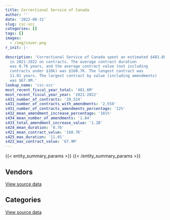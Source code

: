 ```yaml
---
title: Correctional Service of Canada
author: ''
date: '2022-08-31'
slug: csc-scc
categories: []
tags: []
images:
  - /img/cover.png
r_init: |-
  
description: 'Correctional Service of Canada spent an estimated $481.6M
  in 2021-2022 on contracts. The average contract duration
  was 0.76 years, and the average contract value (not including
  contracts under $10k) was $160.7K. The longest contract was
  11.01 years. The largest contract by value (including amendments)
  was $67.9M.'
lookup_name: 'csc-scc'
most_recent_fiscal_year_total: '481.6M'
most_recent_fiscal_year_year: '2021-2022'
s431_number_of_contracts: '20,524'
s431_number_of_contracts_with_amendments: '2,550'
s431_number_of_contracts_amendments_percentage: '12%'
s432_mean_amendment_increase_percentage: '181%'
s434_mean_number_of_amendments: '1.84'
s433_total_amendment_increase_value: '1.2B'
s424_mean_duration: '0.76'
s421_mean_contract_value: '160.7K'
s425_max_duration: '11.01'
s422_max_contract_value: '67.9M'
---
```


<script src="/rmarkdown-libs/htmlwidgets/htmlwidgets.js"></script>
<link href="/rmarkdown-libs/datatables-css/datatables-crosstalk.css" rel="stylesheet" />
<script src="/rmarkdown-libs/datatables-binding/datatables.js"></script>
<script src="/rmarkdown-libs/jquery/jquery-3.6.0.min.js"></script>
<link href="/rmarkdown-libs/dt-core-bootstrap/css/dataTables.bootstrap.min.css" rel="stylesheet" />
<link href="/rmarkdown-libs/dt-core-bootstrap/css/dataTables.bootstrap.extra.css" rel="stylesheet" />
<script src="/rmarkdown-libs/dt-core-bootstrap/js/jquery.dataTables.min.js"></script>
<script src="/rmarkdown-libs/dt-core-bootstrap/js/dataTables.bootstrap.min.js"></script>
<link href="/rmarkdown-libs/crosstalk/css/crosstalk.min.css" rel="stylesheet" />
<script src="/rmarkdown-libs/crosstalk/js/crosstalk.min.js"></script>
<script src="/rmarkdown-libs/htmlwidgets/htmlwidgets.js"></script>
<link href="/rmarkdown-libs/datatables-css/datatables-crosstalk.css" rel="stylesheet" />
<script src="/rmarkdown-libs/datatables-binding/datatables.js"></script>
<script src="/rmarkdown-libs/jquery/jquery-3.6.0.min.js"></script>
<link href="/rmarkdown-libs/dt-core-bootstrap/css/dataTables.bootstrap.min.css" rel="stylesheet" />
<link href="/rmarkdown-libs/dt-core-bootstrap/css/dataTables.bootstrap.extra.css" rel="stylesheet" />
<script src="/rmarkdown-libs/dt-core-bootstrap/js/jquery.dataTables.min.js"></script>
<script src="/rmarkdown-libs/dt-core-bootstrap/js/dataTables.bootstrap.min.js"></script>
<link href="/rmarkdown-libs/crosstalk/css/crosstalk.min.css" rel="stylesheet" />
<script src="/rmarkdown-libs/crosstalk/js/crosstalk.min.js"></script>

{{< entity_summary_params >}}
{{< /entity_summary_params >}}

## Vendors

<div id="htmlwidget-1" style="width:100%;height:auto;" class="datatables html-widget"></div>
<script type="application/json" data-for="htmlwidget-1">{"x":{"style":"bootstrap","filter":"none","vertical":false,"data":[["<a href=\"/vendors/3m_canada_company/\">3M Canada Company<\/a>","<a href=\"/vendors/73719_newfoundland_labrador/\">73719 Newfoundland Labrador<\/a>","<a href=\"/vendors/abco_maintenance_systems/\">Abco Maintenance Systems<\/a>","<a href=\"/vendors/acklands_grainger/\">Acklands Grainger<\/a>","<a href=\"/vendors/adapt_pharma_canada/\">Adapt Pharma Canada<\/a>","<a href=\"/vendors/adga_group/\">ADGA Group<\/a>","<a href=\"/vendors/adrm_technology_consulting/\">ADRM Technology Consulting<\/a>","<a href=\"/vendors/advanced_chippewa_technologies/\">Advanced Chippewa Technologies<\/a>","<a href=\"/vendors/advanced_paramedic/\">Advanced Paramedic<\/a>","<a href=\"/vendors/aim_health_group/\">AIM Health Group<\/a>","<a href=\"/vendors/air_inuit/\">Air Inuit<\/a>","<a href=\"/vendors/air_liquide_canada/\">Air Liquide Canada<\/a>","<a href=\"/vendors/alberta_seventh_step_society/\">Alberta Seventh Step Society<\/a>","<a href=\"/vendors/alliance_energy/\">Alliance Energy<\/a>","<a href=\"/vendors/altis_human_resources/\">Altis Human Resources<\/a>","<a href=\"/vendors/anixter/\">Anixter<\/a>","<a href=\"/vendors/applied_electonics/\">Applied Electonics<\/a>","<a href=\"/vendors/apron_fuel_services/\">Apron Fuel Services<\/a>","<a href=\"/vendors/ari_financial_services/\">ARI Financial Services<\/a>","<a href=\"/vendors/artemp_personnel_services/\">Artemp Personnel Services<\/a>","<a href=\"/vendors/asokan_business_interiors/\">Asokan Business Interiors<\/a>","<a href=\"/vendors/atco/\">ATCO<\/a>","<a href=\"/vendors/atlantic_roofers/\">Atlantic Roofers<\/a>","<a href=\"/vendors/av_tech/\">AV Tech<\/a>","<a href=\"/vendors/bargreen_ellingson/\">Bargreen Ellingson<\/a>","<a href=\"/vendors/bayshore_healthcare/\">Bayshore Healthcare<\/a>","<a href=\"/vendors/bdo_canada/\">BDO Canada<\/a>","<a href=\"/vendors/bell_canada/\">Bell Canada<\/a>","<a href=\"/vendors/bgla/\">BGLA<\/a>","<a href=\"/vendors/black_mcdonald/\">Black McDonald<\/a>","<a href=\"/vendors/bluewave_energy/\">Bluewave Energy<\/a>","<a href=\"/vendors/bouthillette_parizeau/\">Bouthillette Parizeau<\/a>","<a href=\"/vendors/brandt_tractor/\">Brandt Tractor<\/a>","<a href=\"/vendors/breton_michel_md/\">Breton Michel MD<\/a>","<a href=\"/vendors/bridges_of_canada/\">Bridges of Canada<\/a>","<a href=\"/vendors/brookfield_global_integrated_solutions/\">Brookfield Global Integrated Solutions<\/a>","<a href=\"/vendors/bureau_nathalie/\">Bureau Nathalie<\/a>","<a href=\"/vendors/bureau_veritas/\">Bureau Veritas<\/a>","<a href=\"/vendors/buttcon/\">Buttcon<\/a>","<a href=\"/vendors/cache_computer_consulting/\">Cache Computer Consulting<\/a>","<a href=\"/vendors/calian/\">Calian<\/a>","<a href=\"/vendors/canada_post/\">Canada Post<\/a>","<a href=\"/vendors/canadian_corps_of_commissionaires/\">Canadian Corps of Commissionaires<\/a>","<a href=\"/vendors/canadian_standards_association/\">Canadian Standards Association<\/a>","<a href=\"/vendors/canon/\">Canon<\/a>","<a href=\"/vendors/cansel_survey_equipment/\">Cansel Survey Equipment<\/a>","<a href=\"/vendors/carmichael_engineering/\">Carmichael Engineering<\/a>","<a href=\"/vendors/catholic_social_services/\">Catholic Social Services<\/a>","<a href=\"/vendors/cbci_telecom/\">CBCI Telecom<\/a>","<a href=\"/vendors/cdw_canada/\">CDW Canada<\/a>","<a href=\"/vendors/charron_human_resources/\">Charron Human Resources<\/a>","<a href=\"/vendors/chef_brandz/\">Chef Brandz<\/a>","<a href=\"/vendors/chevron/\">Chevron<\/a>","<a href=\"/vendors/chubb_edwards/\">Chubb Edwards<\/a>","<a href=\"/vendors/cima/\">CIMA<\/a>","<a href=\"/vendors/circle_of_eagles_lodge_society/\">Circle of Eagles Lodge Society<\/a>","<a href=\"/vendors/cision_canada/\">Cision Canada<\/a>","<a href=\"/vendors/cistel_technology/\">Cistel Technology<\/a>","<a href=\"/vendors/cofomo/\">Cofomo<\/a>","<a href=\"/vendors/colliers_project_leaders/\">Colliers Project Leaders<\/a>","<a href=\"/vendors/colt_canada/\">Colt Canada<\/a>","<a href=\"/vendors/columbia_fuels/\">Columbia Fuels<\/a>","<a href=\"/vendors/compugen/\">Compugen<\/a>","<a href=\"/vendors/concept_controls/\">Concept Controls<\/a>","<a href=\"/vendors/connective_support_society/\">Connective Support Society<\/a>","<a href=\"/vendors/construction_jessiko/\">Construction Jessiko<\/a>","<a href=\"/vendors/contract_community/\">Contract Community<\/a>","<a href=\"/vendors/convergint_technologies/\">Convergint Technologies<\/a>","<a href=\"/vendors/crc_cure_labelle/\">CRC Cure Labelle<\/a>","<a href=\"/vendors/csdc_systems/\">CSDC Systems<\/a>","<a href=\"/vendors/ctoms/\">CTOMS<\/a>","<a href=\"/vendors/cullen_diesel_power/\">Cullen Diesel Power<\/a>","<a href=\"/vendors/cummins_canada/\">Cummins Canada<\/a>","<a href=\"/vendors/d_doyle_installations/\">D Doyle Installations<\/a>","<a href=\"/vendors/d2l/\">D2L<\/a>","<a href=\"/vendors/dalian_enterprises/\">Dalian Enterprises<\/a>","<a href=\"/vendors/data_communications_management/\">Data Communications Management<\/a>","<a href=\"/vendors/delco_automation/\">Delco Automation<\/a>","<a href=\"/vendors/deloitte/\">Deloitte<\/a>","<a href=\"/vendors/dismas_society/\">Dismas Society<\/a>","<a href=\"/vendors/donna_cona/\">Donna Cona<\/a>","<a href=\"/vendors/dr_mandeep_saini/\">Dr Mandeep Saini<\/a>","<a href=\"/vendors/dr_s_iskander/\">Dr S Iskander<\/a>","<a href=\"/vendors/dynabook_canada/\">Dynabook Canada<\/a>","<a href=\"/vendors/dynacare/\">Dynacare<\/a>","<a href=\"/vendors/dynamic_personnel_consultants/\">Dynamic Personnel Consultants<\/a>","<a href=\"/vendors/eclipsys_solutions/\">Eclipsys Solutions<\/a>","<a href=\"/vendors/ecole_de_langues_abce/\">Ecole De Langues Abce<\/a>","<a href=\"/vendors/ecole_de_langues_la_cite/\">Ecole De Langues La Cite<\/a>","<a href=\"/vendors/elizabeth_fry_society/\">Elizabeth Fry Society<\/a>","<a href=\"/vendors/emergent_biosolutions/\">Emergent Biosolutions<\/a>","<a href=\"/vendors/englobe/\">Englobe<\/a>","<a href=\"/vendors/ernst_young/\">Ernst Young<\/a>","<a href=\"/vendors/esri/\">ESRI<\/a>","<a href=\"/vendors/excel_human_resources/\">Excel Human Resources<\/a>","<a href=\"/vendors/exp_services/\">EXP Services<\/a>","<a href=\"/vendors/fast_forward_french/\">Fast Forward French<\/a>","<a href=\"/vendors/fast_track_staffing/\">Fast Track Staffing<\/a>","<a href=\"/vendors/fca_canada/\">FCA Canada<\/a>","<a href=\"/vendors/federal_express_canada/\">Federal Express Canada<\/a>","<a href=\"/vendors/felix_technology/\">Felix Technology<\/a>","<a href=\"/vendors/finning_international/\">Finning International<\/a>","<a href=\"/vendors/flex_knit/\">Flex Knit<\/a>","<a href=\"/vendors/flynn_canada/\">Flynn Canada<\/a>","<a href=\"/vendors/fmc_professionals/\">FMC Professionals<\/a>","<a href=\"/vendors/fondation_carrefour_nouveau_monde/\">Fondation Carrefour Nouveau Monde<\/a>","<a href=\"/vendors/ford_motor_company/\">Ford Motor Company<\/a>","<a href=\"/vendors/forrester_research/\">Forrester Research<\/a>","<a href=\"/vendors/frecon_construction/\">Frecon Construction<\/a>","<a href=\"/vendors/freebalance/\">FreeBalance<\/a>","<a href=\"/vendors/g4s_security_services/\">G4S Security Services<\/a>","<a href=\"/vendors/gap_wireless/\">Gap Wireless<\/a>","<a href=\"/vendors/garda_security_group/\">Garda Security Group<\/a>","<a href=\"/vendors/gartner/\">Gartner<\/a>","<a href=\"/vendors/general_dynamics/\">General Dynamics<\/a>","<a href=\"/vendors/general_electric_canada/\">General Electric Canada<\/a>","<a href=\"/vendors/general_motors/\">General Motors<\/a>","<a href=\"/vendors/genesis_integration/\">Genesis Integration<\/a>","<a href=\"/vendors/george_courey/\">George Courey<\/a>","<a href=\"/vendors/gfl_environmental/\">GFL Environmental<\/a>","<a href=\"/vendors/glaxosmithkline/\">GlaxoSmithKline<\/a>","<a href=\"/vendors/glencairn_educational_services/\">Glencairn Educational Services<\/a>","<a href=\"/vendors/global_knowledge/\">Global Knowledge<\/a>","<a href=\"/vendors/global_upholstery/\">Global Upholstery<\/a>","<a href=\"/vendors/graham_construction/\">Graham Construction<\/a>","<a href=\"/vendors/graybridge_international_consulting/\">Graybridge International Consulting<\/a>","<a href=\"/vendors/greg_van_wyk_professional/\">Greg Van Wyk Professional<\/a>","<a href=\"/vendors/harnois_energies/\">Harnois Energies<\/a>","<a href=\"/vendors/hitrac/\">Hitrac<\/a>","<a href=\"/vendors/holland_college/\">Holland College<\/a>","<a href=\"/vendors/honeywell/\">Honeywell<\/a>","<a href=\"/vendors/houle_electric/\">Houle Electric<\/a>","<a href=\"/vendors/house_of_hope/\">House of Hope<\/a>","<a href=\"/vendors/hypertec/\">Hypertec<\/a>","<a href=\"/vendors/ibiska_telecom/\">Ibiska Telecom<\/a>","<a href=\"/vendors/ibm_canada/\">IBM Canada<\/a>","<a href=\"/vendors/ifathom/\">iFathom<\/a>","<a href=\"/vendors/imperial_oil/\">Imperial Oil<\/a>","<a href=\"/vendors/indivior_uk/\">Indivior UK<\/a>","<a href=\"/vendors/info_tech_research_group/\">Info Tech Research Group<\/a>","<a href=\"/vendors/instrux_media/\">Instrux Media<\/a>","<a href=\"/vendors/integrated_distribution_systems/\">Integrated Distribution Systems<\/a>","<a href=\"/vendors/inter_outaouais/\">Inter Outaouais<\/a>","<a href=\"/vendors/ipss/\">IPSS<\/a>","<a href=\"/vendors/iron_mountain/\">Iron Mountain<\/a>","<a href=\"/vendors/irving_oil/\">Irving Oil<\/a>","<a href=\"/vendors/it_net_consultants/\">IT NET Consultants<\/a>","<a href=\"/vendors/j_l_richards_associates/\">J L Richards Associates<\/a>","<a href=\"/vendors/jemtec/\">Jemtec<\/a>","<a href=\"/vendors/jht_defense/\">JHT Defense<\/a>","<a href=\"/vendors/john_howard_society/\">John Howard Society<\/a>","<a href=\"/vendors/joseph_elie/\">Joseph Elie<\/a>","<a href=\"/vendors/kenn_borek_air/\">Kenn Borek Air<\/a>","<a href=\"/vendors/kia_canada/\">Kia Canada<\/a>","<a href=\"/vendors/kinghaven_peardonville_house_society/\">Kinghaven Peardonville House Society<\/a>","<a href=\"/vendors/kone/\">KONE<\/a>","<a href=\"/vendors/konica_minolta_business_solutions/\">Konica Minolta Business Solutions<\/a>","<a href=\"/vendors/kubota_canada/\">Kubota Canada<\/a>","<a href=\"/vendors/language_research_development_group/\">Language Research Development Group<\/a>","<a href=\"/vendors/lansdowne_technologies/\">Lansdowne Technologies<\/a>","<a href=\"/vendors/larch_half_way_house_of_sudbury/\">Larch Half Way House of Sudbury<\/a>","<a href=\"/vendors/lemay/\">Lemay<\/a>","<a href=\"/vendors/les_traiteurs_bytown_catering/\">Les Traiteurs Bytown Catering<\/a>","<a href=\"/vendors/lesage_david_dr/\">Lesage David Dr<\/a>","<a href=\"/vendors/levitt_safety/\">Levitt Safety<\/a>","<a href=\"/vendors/lifelabs/\">LifeLabs<\/a>","<a href=\"/vendors/lionbridge/\">Lionbridge<\/a>","<a href=\"/vendors/logistik_unicorp/\">Logistik Unicorp<\/a>","<a href=\"/vendors/m_d_charlton/\">M D Charlton<\/a>","<a href=\"/vendors/macewen_petroleum/\">MacEwen Petroleum<\/a>","<a href=\"/vendors/magal_s3_canada/\">Magal S3 Canada<\/a>","<a href=\"/vendors/maison_charlemagne/\">Maison Charlemagne<\/a>","<a href=\"/vendors/maison_cross_roads_de_la_societe/\">Maison Cross Roads de la Societe<\/a>","<a href=\"/vendors/maison_decision_house/\">Maison Decision House<\/a>","<a href=\"/vendors/maison_jeun_aide/\">Maison Jeun Aide<\/a>","<a href=\"/vendors/maison_joins_toi/\">Maison Joins Toi<\/a>","<a href=\"/vendors/maison_painchaud/\">Maison Painchaud<\/a>","<a href=\"/vendors/makwa_resourcing/\">Makwa Resourcing<\/a>","<a href=\"/vendors/maplesoft_consulting/\">Maplesoft Consulting<\/a>","<a href=\"/vendors/maritime_fence/\">Maritime Fence<\/a>","<a href=\"/vendors/maritime_fuels/\">Maritime Fuels<\/a>","<a href=\"/vendors/mckesson_canada/\">McKesson Canada<\/a>","<a href=\"/vendors/mcknight_enterprises/\">Mcknight Enterprises<\/a>","<a href=\"/vendors/meewasinota_crf/\">Meewasinota CRF<\/a>","<a href=\"/vendors/mega_tech/\">Mega Tech<\/a>","<a href=\"/vendors/merck_frosst/\">Merck Frosst<\/a>","<a href=\"/vendors/mgis/\">MGIS<\/a>","<a href=\"/vendors/microsoft_canada/\">Microsoft Canada<\/a>","<a href=\"/vendors/millbrook_tactical/\">Millbrook Tactical<\/a>","<a href=\"/vendors/mindwire_systems/\">Mindwire Systems<\/a>","<a href=\"/vendors/mishkumi_technologies/\">Mishkumi Technologies<\/a>","<a href=\"/vendors/mitsubishi_motor_sales/\">Mitsubishi Motor Sales<\/a>","<a href=\"/vendors/mnp/\">MNP<\/a>","<a href=\"/vendors/modern_construction/\">Modern Construction<\/a>","<a href=\"/vendors/modis_canada/\">Modis Canada<\/a>","<a href=\"/vendors/motorola_solutions_canada/\">Motorola Solutions Canada<\/a>","<a href=\"/vendors/murrays_windermere_gardens/\">Murray’s Windermere Gardens<\/a>","<a href=\"/vendors/n12_consulting/\">N12 Consulting<\/a>","<a href=\"/vendors/nations_translation_group/\">Nations Translation Group<\/a>","<a href=\"/vendors/native_clan_organization/\">Native Clan Organization<\/a>","<a href=\"/vendors/nattiq/\">NATTIQ<\/a>","<a href=\"/vendors/nav_canada/\">NAV Canada<\/a>","<a href=\"/vendors/neuroscope/\">Neuroscope<\/a>","<a href=\"/vendors/nimble_information_strategies/\">Nimble Information Strategies<\/a>","<a href=\"/vendors/nisha_techonologies/\">Nisha Techonologies<\/a>","<a href=\"/vendors/nissan_canada/\">Nissan Canada<\/a>","<a href=\"/vendors/nordmec_construction/\">NORDMEC Construction<\/a>","<a href=\"/vendors/northern_micro/\">Northern Micro<\/a>","<a href=\"/vendors/northfield_metal_products/\">Northfield Metal Products<\/a>","<a href=\"/vendors/nua_office/\">NUA Office<\/a>","<a href=\"/vendors/oei_krueger/\">OEI Krueger<\/a>","<a href=\"/vendors/okanagan_halfway_house_society_crf/\">Okanagan Halfway House Society CRF<\/a>","<a href=\"/vendors/olin/\">Olin<\/a>","<a href=\"/vendors/onx_enterprise_solutions/\">OnX Enterprise Solutions<\/a>","<a href=\"/vendors/opentext/\">OpenText<\/a>","<a href=\"/vendors/optiv_canada_federal/\">Optiv Canada Federal<\/a>","<a href=\"/vendors/oracle_canada/\">Oracle Canada<\/a>","<a href=\"/vendors/pacific_safety_products/\">Pacific Safety Products<\/a>","<a href=\"/vendors/pal_aerospace/\">PAL Aerospace<\/a>","<a href=\"/vendors/paladin_group/\">Paladin Group<\/a>","<a href=\"/vendors/pattison_sign_group/\">Pattison Sign Group<\/a>","<a href=\"/vendors/pepco/\">Pepco<\/a>","<a href=\"/vendors/petrovalue_products/\">PetroValue Products<\/a>","<a href=\"/vendors/phaselock_systems_international/\">Phaselock Systems International<\/a>","<a href=\"/vendors/phoenix_drug_alcohol_recovery/\">Phoenix Drug Alcohol Recovery<\/a>","<a href=\"/vendors/pitney_bowes/\">Pitney Bowes<\/a>","<a href=\"/vendors/pleiad_canada/\">Pleiad Canada<\/a>","<a href=\"/vendors/podolinsky_equipment/\">Podolinsky Equipment<\/a>","<a href=\"/vendors/polaris_industries/\">Polaris Industries<\/a>","<a href=\"/vendors/precisionit/\">PrecisionIT<\/a>","<a href=\"/vendors/pricewaterhouse_coopers/\">Pricewaterhouse Coopers<\/a>","<a href=\"/vendors/prince_george_activator/\">Prince George Activator<\/a>","<a href=\"/vendors/printers_plus/\">Printers Plus<\/a>","<a href=\"/vendors/protak_consulting_group/\">Protak Consulting Group<\/a>","<a href=\"/vendors/purespirit_solutions/\">PureSpirIT Solutions<\/a>","<a href=\"/vendors/qmr/\">QMR<\/a>","<a href=\"/vendors/quantum_management_services/\">Quantum Management Services<\/a>","<a href=\"/vendors/quintet_consulting/\">Quintet Consulting<\/a>","<a href=\"/vendors/r_lamba_forensic_psych_service/\">R Lamba Forensic Psych Service<\/a>","<a href=\"/vendors/rampart_international/\">Rampart International<\/a>","<a href=\"/vendors/raymond_chabot_grant_thornton/\">Raymond Chabot Grant Thornton<\/a>","<a href=\"/vendors/regent_construction/\">Regent Construction<\/a>","<a href=\"/vendors/residence_carpediem/\">Residence Carpediem<\/a>","<a href=\"/vendors/rhea/\">RHEA<\/a>","<a href=\"/vendors/ricoh/\">Ricoh<\/a>","<a href=\"/vendors/rogers/\">Rogers<\/a>","<a href=\"/vendors/rush_truck_centres_of_canada/\">Rush Truck Centres of Canada<\/a>","<a href=\"/vendors/russel_metals/\">Russel Metals<\/a>","<a href=\"/vendors/salvation_army/\">Salvation Army<\/a>","<a href=\"/vendors/samson_associes/\">Samson Associes<\/a>","<a href=\"/vendors/sap/\">SAP<\/a>","<a href=\"/vendors/sas_institute/\">SAS Institute<\/a>","<a href=\"/vendors/seqirus_canada/\">Seqirus Canada<\/a>","<a href=\"/vendors/services_d_aide_en_prevention_de_la_criminalite/\">Services D’Aide En Prevention De La Criminalite<\/a>","<a href=\"/vendors/setanta_contracting/\">Setanta Contracting<\/a>","<a href=\"/vendors/sharp_electronics/\">Sharp Electronics<\/a>","<a href=\"/vendors/shaw_cable/\">Shaw Cable<\/a>","<a href=\"/vendors/shelter_nova_scotia/\">Shelter Nova Scotia<\/a>","<a href=\"/vendors/si_systems/\">SI Systems<\/a>","<a href=\"/vendors/siemens/\">Siemens<\/a>","<a href=\"/vendors/sierra_systems_group/\">Sierra Systems Group<\/a>","<a href=\"/vendors/simex_defence/\">Simex Defence<\/a>","<a href=\"/vendors/smiths_detection/\">Smiths Detection<\/a>","<a href=\"/vendors/snc_lavalin/\">SNC Lavalin<\/a>","<a href=\"/vendors/societe_elizabeth_fry_du_quebec/\">Societe Elizabeth Fry Du Quebec<\/a>","<a href=\"/vendors/societe_emmanuel_gregoire/\">Societe Emmanuel Gregoire<\/a>","<a href=\"/vendors/softchoice/\">Softchoice<\/a>","<a href=\"/vendors/solotech/\">Solotech<\/a>","<a href=\"/vendors/st_leonard_s_community_services/\">St Leonard’s Community Services<\/a>","<a href=\"/vendors/st_leonard_s_society_hamilton/\">St Leonard’s Society Hamilton<\/a>","<a href=\"/vendors/st_leonards_house_windsor/\">St Leonard’s House Windsor<\/a>","<a href=\"/vendors/st_leonards_place_peel/\">St Leonard’s Place Peel<\/a>","<a href=\"/vendors/stantec/\">Stantec<\/a>","<a href=\"/vendors/stryker_canada/\">Stryker Canada<\/a>","<a href=\"/vendors/subaru_canada/\">Subaru Canada<\/a>","<a href=\"/vendors/summit_canada_distributors/\">Summit Canada Distributors<\/a>","<a href=\"/vendors/suncor_energy/\">Suncor Energy<\/a>","<a href=\"/vendors/super_channel_international/\">Super Channel International<\/a>","<a href=\"/vendors/sutherland_excavating/\">Sutherland Excavating<\/a>","<a href=\"/vendors/tag_hr/\">Tag HR<\/a>","<a href=\"/vendors/tankatek/\">Tankatek<\/a>","<a href=\"/vendors/techne_seating_component/\">Techne Seating Component<\/a>","<a href=\"/vendors/teknion/\">Teknion<\/a>","<a href=\"/vendors/telecom_computer_services/\">Telecom Computer Services<\/a>","<a href=\"/vendors/telus_canada/\">Telus Canada<\/a>","<a href=\"/vendors/tenaquip/\">Tenaquip<\/a>","<a href=\"/vendors/teramach_technologies/\">Teramach Technologies<\/a>","<a href=\"/vendors/tetra_tech/\">Tetra Tech<\/a>","<a href=\"/vendors/thales/\">Thales<\/a>","<a href=\"/vendors/the_masha_krupp_translation_group/\">The Masha Krupp Translation Group<\/a>","<a href=\"/vendors/the_right_door_consulting/\">The Right Door Consulting<\/a>","<a href=\"/vendors/the_stevens_company/\">The Stevens Company<\/a>","<a href=\"/vendors/thermo_fisher_scientific/\">Thermo Fisher Scientific<\/a>","<a href=\"/vendors/thomson_reuters/\">Thomson Reuters<\/a>","<a href=\"/vendors/thyssenkrupp_elevator/\">Thyssenkrupp Elevator<\/a>","<a href=\"/vendors/toromont/\">Toromont<\/a>","<a href=\"/vendors/toure_cleaning_services/\">Toure Cleaning Services<\/a>","<a href=\"/vendors/toyota/\">Toyota<\/a>","<a href=\"/vendors/tpg_technology_consultants/\">Tpg Technology Consultants<\/a>","<a href=\"/vendors/transwest_air/\">Transwest Air<\/a>","<a href=\"/vendors/troy_life_fire_safety/\">Troy Life Fire Safety<\/a>","<a href=\"/vendors/turtle_island_staffing/\">Turtle Island Staffing<\/a>","<a href=\"/vendors/tyco_integrated_fire_security/\">Tyco Integrated Fire Security<\/a>","<a href=\"/vendors/united_church_halfway_homes/\">United Church Halfway Homes<\/a>","<a href=\"/vendors/united_rentals_of_canada/\">United Rentals of Canada<\/a>","<a href=\"/vendors/university_of_regina/\">University of Regina<\/a>","<a href=\"/vendors/university_of_saskatchewan/\">University of Saskatchewan<\/a>","<a href=\"/vendors/university_of_toronto/\">University of Toronto<\/a>","<a href=\"/vendors/utilities_kingston/\">Utilities Kingston<\/a>","<a href=\"/vendors/veritaaq_technology_house/\">Veritaaq Technology House<\/a>","<a href=\"/vendors/via_travail/\">Via Travail<\/a>","<a href=\"/vendors/visiontec/\">Visiontec<\/a>","<a href=\"/vendors/vwr_international/\">VWR International<\/a>","<a href=\"/vendors/wajax/\">Wajax<\/a>","<a href=\"/vendors/waste_connections_of_canada/\">Waste Connections of Canada<\/a>","<a href=\"/vendors/waste_management_of_canada/\">Waste Management of Canada<\/a>","<a href=\"/vendors/wesco_distribution_canada/\">WESCO Distribution Canada<\/a>","<a href=\"/vendors/westcoast_genesis_society/\">Westcoast Genesis Society<\/a>","<a href=\"/vendors/wood_canada/\">Wood Canada<\/a>","<a href=\"/vendors/workdynamics_technologies/\">WorkDynamics Technologies<\/a>","<a href=\"/vendors/workplace_health_and_cost_solutions/\">Workplace Health and Cost Solutions<\/a>","<a href=\"/vendors/wsp/\">WSP<\/a>","<a href=\"/vendors/xerox/\">Xerox<\/a>"],[62907.9,21042.15,28388.89,10393.79,11040,8653800.98,null,99598.95,null,2236337.65,2151258.69,null,1189554.54,25613.96,77467.15,null,null,62945.05,1856431.52,98387.97,null,27023.23,28715.56,175834.68,2028250.54,215430.34,32702.45,556933.34,null,123501.55,165784.5,166641.92,null,2775214.31,15028128.63,15133.46,841845.83,33400.68,27266,null,2273048.77,216984.65,16686034.96,null,355450.99,null,6462.95,1819221.32,null,null,51076,null,57750,48424.21,13954.5,1650465.25,10498.95,11497524.44,null,2008592.41,15028.38,107699.58,220401.43,null,null,null,13560,null,1021687.89,161733.93,null,246013.14,null,403288.53,null,null,null,2027681.41,null,986233.4,3952229.14,666058.39,1366709.27,null,2537370.2,228756.09,136454.02,105475.21,123446.09,1274158.35,null,null,38838.48,9077.21,47858.48,33724.42,17660.38,24860,1150263.09,16950,255342.36,null,1275360.86,null,null,1701485.13,3440200.29,null,null,175557.63,null,null,null,786512.88,199259.38,null,727129.56,13297.32,20790,48587.54,633949.54,3094184.16,null,null,4514934.18,null,1182906.88,null,589566.46,null,465175.1,194016.73,1735002.93,null,null,5332095.86,15487.19,1909325.36,2388367.37,null,252377.31,47424.68,null,null,217548.05,1080499.98,null,17168.5,1268575.29,33221.39,23227911.14,null,null,null,1216497.91,708402.63,31513.61,56432.14,null,51126.29,1179850.06,null,652241.97,983249.47,136198.1,163800,56305.17,6742639.01,null,null,6956305.52,1651841.33,1594719.69,847930.4,1468025.33,1510995.11,1311612.1,null,null,294457.15,533037.51,40485797.7,91293.56,1725361.78,null,4160290.4,null,908678,null,null,369852.51,457446.26,16814.4,null,3643510.9,7705417.95,1550238.13,232552.94,null,1589579.4,50002.5,null,911247.92,null,2811574.95,445792.22,1362769.34,84322.34,2181217.24,null,4124984.14,1670651.71,43953.65,null,8759.02,null,100037.09,7270003.44,null,3482658.53,40710.96,240432.3,null,13543.05,1366296.69,14594.15,null,65521.69,243946.9,79087.72,null,1962209.8,195446.04,95593.32,null,35333.86,208994.14,223791.24,666058.39,107465.78,null,null,1909987.39,null,171952.31,25354.85,null,1102334.4,20639102.28,202122.92,211164.79,98344.12,null,1548426.75,null,370538.81,2715,1478834.83,null,928862.94,183921.23,null,338186.61,16950,1315673.98,3459702.21,152246.14,310784.01,2803518.98,2567622.28,1164112.67,3409157.33,39514.03,19161.45,153964.52,518026.28,null,146312.25,null,76661.4,3170150.92,1194763.79,4493098.97,null,22503.6,88598.02,243083.47,140516.19,null,846075.56,64966.57,31078.14,26983.75,37808.38,698695.1,null,null,607472.79,null,12492.84,239531.25,null,278117.14,1193272.14,7655.28,null,347278.99,null,null,null,1618660.45,177750,null,577448.96,310578.02,81912.81,287461.7,2459075.13,null,26778.06,263664.78,143145.09,1635896.31],[63080.25,17698.46,28466.67,65744,148184.48,9477990,null,103016.55,null,2215930.01,3020231.58,10712.4,1304192,null,null,null,167291.2,null,2010989.28,null,null,49552.53,null,null,4380854.99,223847.25,6393.37,115260,40000,319471.92,159285,12790.97,15750,2929718.59,8822945.62,196.54,844152.26,104797.33,12823.58,null,2689945.97,188949,13808492.22,null,98244.99,6286.72,17348.15,2168221.16,null,61348.98,71000,null,10500,191432,35642.25,1750644.58,10499.99,11594835.7,null,2014095.4,75685.2,null,507701.55,null,null,1029018.66,null,null,1024487.03,148311.21,49165.62,59413.61,11404.84,412422.7,21599.67,null,null,1568820.22,null,988935.41,3963057.17,667883.21,1203542.46,2354302.45,2286442.32,83270.61,155577.52,126166.47,null,1279852.1,null,26428.08,38944.89,null,49925.88,25408.81,null,null,453417.41,21305,1134054.79,null,1372301.01,73250.1,77970,1653614.05,4175642.5,38420,120910,94054.12,null,55663.8,22144.3,400728.69,738178.76,68502.16,489965.68,16084.42,20790,36385.51,452365.13,1456162.75,14900.55,null,3401662.74,null,1041093.47,98669.48,228172.99,null,123488.21,1311674,1739387.3,1688935.24,null,778365.23,66437.81,1434550.35,2709068.47,null,253068.75,47759.67,1460751.5,null,385716.43,1335010.23,14582.24,null,249068.57,null,26115912.57,77949.37,null,null,1219830.78,92559.23,59651.5,208178.58,4113.57,null,1181798.73,14946.75,1580930.86,1232774.87,62340.56,null,91820.18,6761112,null,154693.53,null,1655325.69,2110106.43,1099382.28,1904329.07,1515134.83,1315205.56,null,null,32839.09,54648,41162853.32,null,1962381.93,14934.53,3622150.86,null,514442.37,13694.2,null,null,40070.1,53339.75,null,3653493.13,15631593.25,1889847.22,234525.52,156881.96,1642097.75,24997.58,90167.22,913744.49,null,1573701.38,44738.66,null,195199.58,2663109.48,null,3774131.23,1724041.03,278529.4,217754.4,null,null,19679.43,1164811.26,null,1881890.55,null,126694.47,null,27779,2089357.58,50548,null,393331.44,null,120074.78,null,2800308,9872.34,95855.22,null,220419.2,176130.55,225902.32,667883.21,104403.48,null,null,2325949.29,25008.2,318842.69,14865.58,483567.68,1282928.87,21785047.02,241129.15,271180.05,145133.01,19494.55,1552669.02,null,287984.09,8212.31,1482886.44,null,825280.69,183921.23,11436.56,null,10229.62,1319278.57,3527479.72,343221.45,189465.41,2811199.86,2959938.29,1306111.68,3192527.53,34441.27,24328,115945.37,406768.36,79800,647680.42,null,null,null,1122207.2,5393797.33,441574.53,485.26,null,17829.17,40752.9,null,947216.73,176739.06,10144.79,38304.68,30314.73,26583.34,10347.75,null,239486.7,18161.85,null,308470.66,12962.93,386558.81,1309853.79,472040.59,2314.9,261648.55,10651.15,null,null,1887891.84,null,17020,468388.66,361546.91,71566.29,151739.93,2516611.42,null,79983.21,264387.15,36277.6,1606599.77],[62907.9,null,16644.44,148443.45,28483.2,9148167.85,50754.5,326689.68,null,2172619.71,3130778.74,null,1300628.63,null,null,null,null,null,1481572.6,null,12655.36,32859.34,null,57370.72,18756485.28,246881.9,14676.6,null,null,272045.06,null,27479.03,null,2921713.9,5770570.89,null,865155.77,73142.41,null,266479.11,4115276.84,329728.04,22351344.41,10714.66,157745.67,68787.57,60508.95,2450340.12,null,1893851.38,null,207845.88,null,null,null,1745861.4,10498.95,11497524.44,112776.48,2008592.41,null,null,null,20083.49,1550035.25,106533.77,null,null,1021687.89,31758.5,2949937.38,18102.15,null,698421.66,28120.33,957692.76,7810.44,529404.83,67907.54,986233.4,3952229.14,666058.39,697230.18,762933.96,2669693.81,null,63137.15,17316.11,null,1276355.23,null,16810.49,38838.48,10246.07,14838.31,51043.16,null,20340,380584.51,null,null,11710.89,1193263.18,73250.1,null,null,4497104.17,38420,null,125428.74,null,null,121185.31,676098.74,670109.89,39331.77,131983.95,null,38222.25,16067.71,183742.18,1452184.16,574.5,null,null,null,1022420.87,null,932824.04,2191851.92,74878.15,1613987.12,1715726.2,448786.02,null,779679.01,null,449465.77,6123217.13,78422,252377.31,null,null,null,33429.88,833762.73,25246.87,11508.26,3775197.89,null,26556310.04,117751.99,22123.14,null,1367229.19,91418.63,58328.03,836368.95,57300.13,null,1162446.93,null,1576611.38,1194171,null,105001.05,28237.54,6742639.01,null,53507.42,null,1650802.94,2011094.11,1096378.5,1899125.98,1510995.11,1291721.08,753507.08,null,null,31583.6,33737525.69,null,1957020.23,null,1352367.39,null,492807.52,null,null,null,72882.74,5750.81,10007.13,3643510.9,622461.97,1884683.71,233884.74,1215093.09,1637611.15,38675.33,null,985833.12,null,776645.84,77125.77,null,1355312.87,753000.88,15965.74,1843015.54,1709740.14,282406.74,null,70934.28,null,29610.05,930830.62,null,6486061.13,null,null,52500,22798.16,2083648.96,null,23052,559322.36,383621.44,null,25252.97,2100000,11799.06,125311.16,360802.43,56432.68,128737.16,219511.34,666058.39,310819.04,null,22917.91,2319594.24,66521.8,451170.75,null,2556971.17,753736.61,21964679.9,855754.16,445293.63,133202.14,27262.49,1548426.75,12600,240564.95,8189.87,1478834.83,null,1478100.84,189439.13,11436.56,null,null,1315673.98,3517841.79,428499.61,43691.87,2803518.98,2955600.86,1268731.71,3183804.78,110421.34,24328,114470.15,null,298137.07,442988.14,null,null,null,402299.31,1601497.42,5668052.71,133877.17,null,null,10132.55,null,null,62567.26,null,22621.99,3503.22,26774.99,198920.59,135783.45,null,null,null,396023.63,175818.4,476939.88,1306274.96,1078550.99,15088.2,null,null,11841.37,null,1798499.86,null,null,11108.77,408878.69,79557.92,172246.27,2487811.73,24823.11,7894.52,120194.67,null,1556735.52],[684407.9,505236.33,null,237953.16,null,13498654.46,237505.02,302132.17,52500,2863683.65,257324.28,null,1300628.63,null,null,21582.75,null,null,1555700.7,null,11735.95,null,null,20649.51,5645779.84,481421.11,14676.6,null,26371.54,232518.04,326423.01,31559.8,null,1464859.3,8209476.44,null,936380.61,100457,null,514628.97,3732137.04,403056.47,17087789.56,10714.66,64253.85,63028.49,6462.95,2450340.12,31168.68,1601938.56,37540.86,89011.38,null,null,39896.33,1745861.4,null,4815308.77,188823,3356734.46,null,279922.02,null,234680.26,3828994.84,null,null,151658.67,1091180.57,null,null,null,null,290432.2,2298.48,4689435.66,118458.4,14878.68,7313.7,1247800.37,2328025.39,501824.82,609111.32,2811702.2,2478131.62,null,101906.71,69195.72,null,1253640.06,137632,null,50563.64,27529.83,11695.5,31633.57,null,39945.5,211748.14,null,1871.45,null,1108352.59,null,null,null,4226185.31,35535,null,97615.12,11696.49,null,150459.34,508247.51,670109.89,null,460464.51,65676.88,null,49958.6,190632.72,1205465,14403.65,39299.14,null,24212.48,879649.74,94731.04,null,4395746.97,33713.2,143029.43,1818556.99,981314.23,508541.43,767240.42,2372751.83,636033.39,4422473.89,39211,252377.31,null,null,1873.02,377295.49,1413490.88,null,130883.34,null,null,26970371.57,363553.53,null,31918.21,1367229.19,51758.08,52932.48,675592.13,209513.76,null,1154352.33,null,1576611.38,817456.84,420365.14,80000,336289.71,6742639.01,60095.54,402345.48,null,3645795.14,1845345.04,1096378.5,1899125.98,1510995.11,1291721.08,3735249.34,1504500.76,null,568494.82,27892127.48,null,1971522.44,null,1072371.41,23052,677515.45,null,2356205.56,null,45384.08,12745.03,28462.5,4199633.21,1108799.7,1884683.71,221974.46,972553.82,1637611.15,35825.57,null,327995.16,11879.5,1605270.85,null,null,null,2375621.59,27135.49,1889950.93,1717306.86,269117.14,null,113000,59673.04,47342.97,937122.34,87092.22,7944938.37,null,null,null,41978.23,2699350.6,null,null,917377.51,null,null,5677.02,2160000,11799.06,224104.29,328330.21,65683.98,44793.5,281070.66,501824.82,227714.87,24169.44,null,2319594.24,42000,747953.28,null,13448.52,1408117.25,22075585.02,966440.28,null,135519.85,27262.49,1548426.75,null,190978.55,5474.87,1563934.61,69527.35,676700.74,46417.24,null,213053.97,null,1249479.37,3360829.88,634792.26,19818.53,2899815.01,2955600.86,1273096.39,3397281.73,36033.17,null,null,null,382974.8,427362.08,14823.5,null,null,1259575.07,1524448.48,4485692.88,404428.28,39700.01,null,65487.35,139360.16,null,45652.62,null,null,39119.25,102359.3,null,161562.03,730986.51,null,null,469865.06,30653.17,388109.56,1306274.96,null,8804.9,null,null,null,3102066.06,1771851.67,null,null,null,361220.44,132755.44,375109.59,2998100.2,null,39424.23,null,28479.77,710900.19]],"container":"<table class=\"table table-striped table-hover row-border order-column display\">\n  <thead>\n    <tr>\n      <th>Vendor<\/th>\n      <th>2018-2019<\/th>\n      <th>2019-2020<\/th>\n      <th>2020-2021<\/th>\n      <th>2021-2022<\/th>\n    <\/tr>\n  <\/thead>\n<\/table>","options":{"order":[[4,"desc"]],"pageLength":10,"autoWidth":true,"columnDefs":[{"targets":1,"render":"function(data, type, row, meta) {\n    return type !== 'display' ? data : DTWidget.formatCurrency(data, \"$\", 2, 3, \",\", \".\", true, null);\n  }"},{"targets":2,"render":"function(data, type, row, meta) {\n    return type !== 'display' ? data : DTWidget.formatCurrency(data, \"$\", 2, 3, \",\", \".\", true, null);\n  }"},{"targets":3,"render":"function(data, type, row, meta) {\n    return type !== 'display' ? data : DTWidget.formatCurrency(data, \"$\", 2, 3, \",\", \".\", true, null);\n  }"},{"targets":4,"render":"function(data, type, row, meta) {\n    return type !== 'display' ? data : DTWidget.formatCurrency(data, \"$\", 2, 3, \",\", \".\", true, null);\n  }"},{"width":"16%","targets":[1,2,3,4]},{"className":"dt-right","targets":[1,2,3,4]}],"orderClasses":false}},"evals":["options.columnDefs.0.render","options.columnDefs.1.render","options.columnDefs.2.render","options.columnDefs.3.render"],"jsHooks":[]}</script>
<p class="text-right">
<a href="https://github.com/GoC-Spending/contracts-data/tree/main/data/out/departments/csc-scc/summary_by_fiscal_year_by_vendor.csv" class="source-data-link btn btn-link">View source data</a>
</p>

## Categories

<div id="htmlwidget-2" style="width:100%;height:auto;" class="datatables html-widget"></div>
<script type="application/json" data-for="htmlwidget-2">{"x":{"style":"bootstrap","filter":"none","vertical":false,"data":[["<a href=\"/categories/facilities_and_construction/\">Facilities and construction<\/a>","<a href=\"/categories/office_management/\">Office management<\/a>","<a href=\"/categories/professional_services/\">Professional services<\/a>","<a href=\"/categories/information_technology/\">Information technology<\/a>","<a href=\"/categories/medical/\">Medical<\/a>","<a href=\"/categories/transportation_and_logistics/\">Transportation and logistics<\/a>","<a href=\"/categories/industrial_products_and_services/\">Industrial products and services<\/a>","<a href=\"/categories/travel/\">Travel<\/a>","<a href=\"/categories/security_and_protection/\">Security and protection<\/a>","<a href=\"/categories/human_capital/\">Human capital<\/a>"],[31761472.09,13030052.84,57066528.06,44540151.36,239357650.66,20234452.9,80554062.71,6629666.13,16796568.79,7554684.85],[24075448.37,11422786.53,48338274.63,50319747.03,242652853.74,20942866.96,68505673.82,3928987.01,13863459.98,6844476.46],[17537965.63,20408938.23,72037695.39,42679441.59,239218997.92,18587603.83,65160682,4067049.77,22326501.39,4547188.31],[17649036.86,13197323.36,53684249.17,62060419.58,232614228.06,18672973.28,60673718.04,1474844.18,17102649.81,4513905.86]],"container":"<table class=\"table table-striped table-hover row-border order-column display\">\n  <thead>\n    <tr>\n      <th>Category<\/th>\n      <th>2018-2019<\/th>\n      <th>2019-2020<\/th>\n      <th>2020-2021<\/th>\n      <th>2021-2022<\/th>\n    <\/tr>\n  <\/thead>\n<\/table>","options":{"order":[[4,"desc"]],"dom":"t","pageLength":30,"autoWidth":true,"columnDefs":[{"targets":1,"render":"function(data, type, row, meta) {\n    return type !== 'display' ? data : DTWidget.formatCurrency(data, \"$\", 2, 3, \",\", \".\", true, null);\n  }"},{"targets":2,"render":"function(data, type, row, meta) {\n    return type !== 'display' ? data : DTWidget.formatCurrency(data, \"$\", 2, 3, \",\", \".\", true, null);\n  }"},{"targets":3,"render":"function(data, type, row, meta) {\n    return type !== 'display' ? data : DTWidget.formatCurrency(data, \"$\", 2, 3, \",\", \".\", true, null);\n  }"},{"targets":4,"render":"function(data, type, row, meta) {\n    return type !== 'display' ? data : DTWidget.formatCurrency(data, \"$\", 2, 3, \",\", \".\", true, null);\n  }"},{"width":"16%","targets":[1,2,3,4]},{"className":"dt-right","targets":[1,2,3,4]}],"orderClasses":false,"lengthMenu":[10,25,30,50,100]}},"evals":["options.columnDefs.0.render","options.columnDefs.1.render","options.columnDefs.2.render","options.columnDefs.3.render"],"jsHooks":[]}</script>
<p class="text-right">
<a href="https://github.com/GoC-Spending/contracts-data/tree/main/data/out/departments/csc-scc/summary_by_fiscal_year_by_category.csv" class="source-data-link btn btn-link">View source data</a>
</p>
